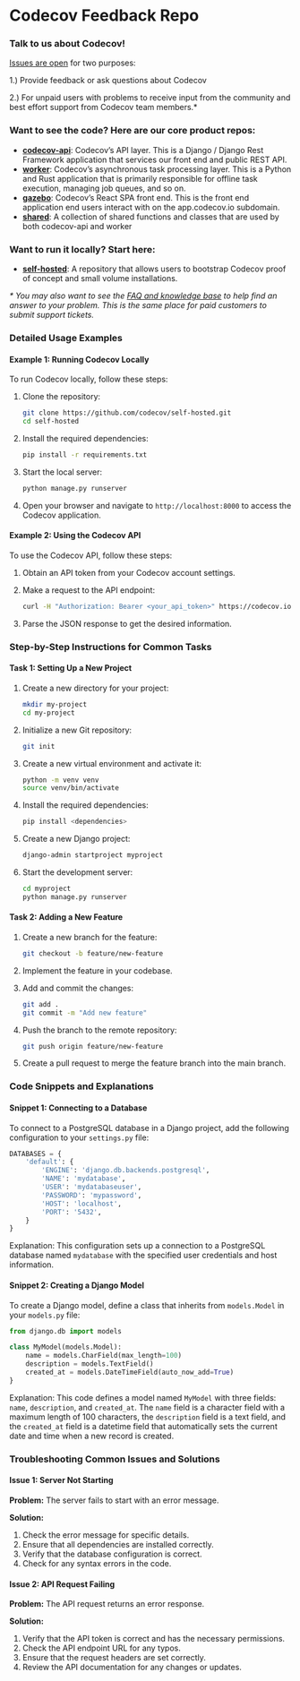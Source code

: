 # Codecov Feedback Repo

### Talk to us about Codecov! 

[Issues are open](https://github.com/codecov/feedback/issues) for two purposes: 

1.) Provide feedback or ask questions about Codecov

2.) For unpaid users with problems to receive input from the community and best effort support from Codecov team members.\*

### Want to see the code? Here are our core product repos:

- [**codecov-api**](https://github.com/codecov/codecov-api): Codecov’s API layer. This is a Django / Django Rest Framework application that services our front end and public REST API.
- [**worker**](https://github.com/codecov/worker): Codecov’s asynchronous task processing layer. This is a Python and Rust application that is primarily responsible for offline task execution, managing job queues, and so on.
- [**gazebo**](https://github.com/codecov/gazebo): Codecov’s React SPA front end. This is the front end application end users interact with on the app.codecov.io subdomain.
- [**shared**](https://github.com/codecov/shared): A collection of shared functions and classes that are used by both codecov-api and worker

### Want to run it locally? Start here:

- [**self-hosted**](https://github.com/codecov/self-hosted): A repository that allows users to bootstrap Codecov proof of concept and small volume installations.


_\* You may also want to see the [FAQ and knowledge base](https://codecovpro.zendesk.com/hc/en-us) to help find an answer to your problem. This is the same place for paid customers to submit support tickets._

### Detailed Usage Examples

#### Example 1: Running Codecov Locally

To run Codecov locally, follow these steps:

1. Clone the repository:
   ```sh
   git clone https://github.com/codecov/self-hosted.git
   cd self-hosted
   ```

2. Install the required dependencies:
   ```sh
   pip install -r requirements.txt
   ```

3. Start the local server:
   ```sh
   python manage.py runserver
   ```

4. Open your browser and navigate to `http://localhost:8000` to access the Codecov application.

#### Example 2: Using the Codecov API

To use the Codecov API, follow these steps:

1. Obtain an API token from your Codecov account settings.

2. Make a request to the API endpoint:
   ```sh
   curl -H "Authorization: Bearer <your_api_token>" https://codecov.io/api/v1/repos
   ```

3. Parse the JSON response to get the desired information.

### Step-by-Step Instructions for Common Tasks

#### Task 1: Setting Up a New Project

1. Create a new directory for your project:
   ```sh
   mkdir my-project
   cd my-project
   ```

2. Initialize a new Git repository:
   ```sh
   git init
   ```

3. Create a new virtual environment and activate it:
   ```sh
   python -m venv venv
   source venv/bin/activate
   ```

4. Install the required dependencies:
   ```sh
   pip install <dependencies>
   ```

5. Create a new Django project:
   ```sh
   django-admin startproject myproject
   ```

6. Start the development server:
   ```sh
   cd myproject
   python manage.py runserver
   ```

#### Task 2: Adding a New Feature

1. Create a new branch for the feature:
   ```sh
   git checkout -b feature/new-feature
   ```

2. Implement the feature in your codebase.

3. Add and commit the changes:
   ```sh
   git add .
   git commit -m "Add new feature"
   ```

4. Push the branch to the remote repository:
   ```sh
   git push origin feature/new-feature
   ```

5. Create a pull request to merge the feature branch into the main branch.

### Code Snippets and Explanations

#### Snippet 1: Connecting to a Database

To connect to a PostgreSQL database in a Django project, add the following configuration to your `settings.py` file:

```python
DATABASES = {
    'default': {
        'ENGINE': 'django.db.backends.postgresql',
        'NAME': 'mydatabase',
        'USER': 'mydatabaseuser',
        'PASSWORD': 'mypassword',
        'HOST': 'localhost',
        'PORT': '5432',
    }
}
```

Explanation: This configuration sets up a connection to a PostgreSQL database named `mydatabase` with the specified user credentials and host information.

#### Snippet 2: Creating a Django Model

To create a Django model, define a class that inherits from `models.Model` in your `models.py` file:

```python
from django.db import models

class MyModel(models.Model):
    name = models.CharField(max_length=100)
    description = models.TextField()
    created_at = models.DateTimeField(auto_now_add=True)
}
```

Explanation: This code defines a model named `MyModel` with three fields: `name`, `description`, and `created_at`. The `name` field is a character field with a maximum length of 100 characters, the `description` field is a text field, and the `created_at` field is a datetime field that automatically sets the current date and time when a new record is created.

### Troubleshooting Common Issues and Solutions

#### Issue 1: Server Not Starting

**Problem:** The server fails to start with an error message.

**Solution:**
1. Check the error message for specific details.
2. Ensure that all dependencies are installed correctly.
3. Verify that the database configuration is correct.
4. Check for any syntax errors in the code.

#### Issue 2: API Request Failing

**Problem:** The API request returns an error response.

**Solution:**
1. Verify that the API token is correct and has the necessary permissions.
2. Check the API endpoint URL for any typos.
3. Ensure that the request headers are set correctly.
4. Review the API documentation for any changes or updates.

